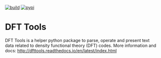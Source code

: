[![build](https://github.com/pulkin/dfttools/actions/workflows/test.yml/badge.svg)](https://github.com/pulkin/dfttools/actions)
[![pypi](https://img.shields.io/pypi/v/dfttools)](https://pypi.org/project/dfttools/)

# DFT Tools

DFT Tools is a helper python package to parse, operate and present text data related to density functional theory (DFT) codes.
More information and docs: http://dfttools.readthedocs.io/en/latest/index.html
